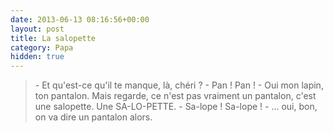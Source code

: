 ```yaml
---
date: 2013-06-13 08:16:56+00:00
layout: post
title: La salopette
category: Papa
hidden: true
---
```


> \- Et qu'est-ce qu'il te manque, là, chéri ? 
> \- Pan ! Pan ! 
> \- Oui mon lapin, ton pantalon. Mais regarde, ce n'est pas vraiment un pantalon, c'est une salopette. Une SA-LO-PETTE. 
> \- Sa-lope ! Sa-lope ! 
> \- ... oui, bon, on va dire un pantalon alors.

